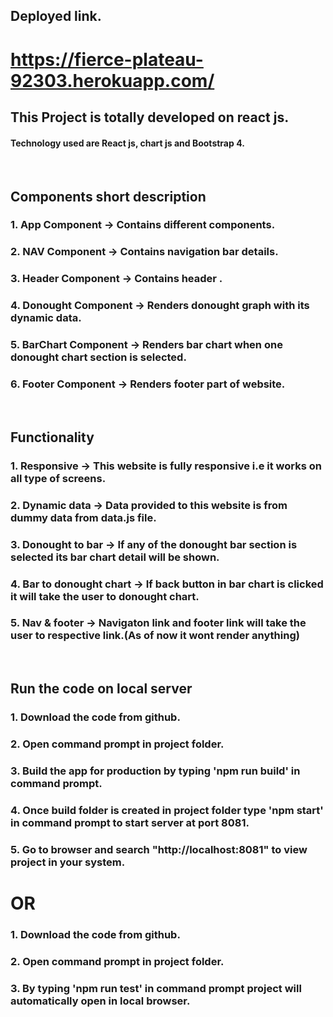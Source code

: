 ## Deployed link.
# https://fierce-plateau-92303.herokuapp.com/


## This Project is totally developed on react js.

#### Technology used are React js, chart js and Bootstrap 4.

<br/>

## Components short description

### 1. App Component -> Contains different components.

### 2. NAV Component -> Contains navigation bar details.

### 3. Header Component -> Contains header .

### 4. Donought Component -> Renders donought graph with its dynamic data.

### 5. BarChart Component -> Renders bar chart when one donought chart section is selected.

### 6. Footer Component -> Renders footer part of website.

<br/>

## Functionality

### 1. Responsive -> This website is fully responsive i.e it works on all type of screens.

### 2. Dynamic data -> Data provided to this website is from dummy data from data.js file.

### 3. Donought to bar -> If any of the donought bar section is selected its bar chart detail will be shown.

### 4. Bar to donought chart -> If back button in bar chart is clicked it will take the user to donought chart.

### 5. Nav & footer -> Navigaton link and footer link will take the user to respective link.(As of now it wont render anything)

<br/>

## Run the code on local server

### 1. Download the code from github.

### 2. Open command prompt in project folder.

### 3. Build the app for production by typing 'npm run build' in command prompt.

### 4. Once build folder is created in project folder type 'npm start' in command prompt to start server at port 8081.

### 5. Go to browser and search "http://localhost:8081" to view project in your system.

# OR

### 1. Download the code from github.

### 2. Open command prompt in project folder.

### 3. By typing 'npm run test' in command prompt project will automatically open in local browser.
